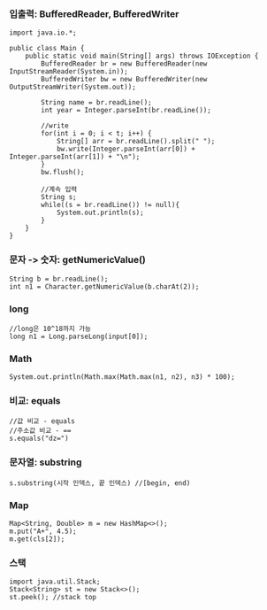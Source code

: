 ### 입출력: BufferedReader, BufferedWriter
```
import java.io.*;

public class Main {
    public static void main(String[] args) throws IOException {
        BufferedReader br = new BufferedReader(new InputStreamReader(System.in));
        BufferedWriter bw = new BufferedWriter(new OutputStreamWriter(System.out));

        String name = br.readLine();
        int year = Integer.parseInt(br.readLine());

        //write
        for(int i = 0; i < t; i++) {
            String[] arr = br.readLine().split(" ");
            bw.write(Integer.parseInt(arr[0]) + Integer.parseInt(arr[1]) + "\n");
        }
        bw.flush();

        //계속 입력
        String s;
        while((s = br.readLine()) != null){
            System.out.println(s);
        }
    }
}
```

### 문자 -> 숫자: getNumericValue()
```
String b = br.readLine();
int n1 = Character.getNumericValue(b.charAt(2));
```

### long
```
//long은 10^18까지 가능
long n1 = Long.parseLong(input[0]);
```

### Math
```
System.out.println(Math.max(Math.max(n1, n2), n3) * 100);
```

### 비교: equals
```
//값 비교 - equals
//주소값 비교 - ==
s.equals("dz=")
```

### 문자열: substring
```
s.substring(시작 인덱스, 끝 인덱스) //[begin, end)
```

### Map
```
Map<String, Double> m = new HashMap<>();
m.put("A+", 4.5);
m.get(cls[2]);
```

### 스택
```
import java.util.Stack;
Stack<String> st = new Stack<>();
st.peek(); //stack top
```

